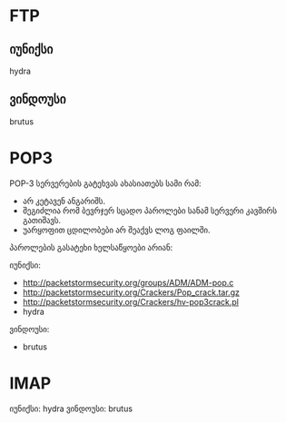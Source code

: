 # FTP

## იუნიქსი

hydra

## ვინდოუსი

brutus

# POP3

POP-3 სერვერების გატეხვას ახასიათებს სამი რამ:

  * არ კეტავენ ანგარიშს.
  * შეგიძლია რომ ბევრჯერ სცადო პაროლები სანამ სერვერი კავშირს გათიშავს.
  * უარყოფით ცდილობები არ შეაქვს ლოგ ფაილში.

პაროლების გასატეხი ხელსაწყოები არიან:

იუნიქსი:
  * http://packetstormsecurity.org/groups/ADM/ADM-pop.c
  * http://packetstormsecurity.org/Crackers/Pop_crack.tar.gz
  * http://packetstormsecurity.org/Crackers/hv-pop3crack.pl
  * hydra

ვინდოუსი:
  * brutus

# IMAP

იუნიქსი: hydra
ვინდოუსი: brutus
